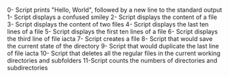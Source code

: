 0- Script prints "Hello, World", followed by a new line to the standard output
1- Script displays a confused smiley
2- Script displays the content of a file
3- Script displays the content of two files
4- Script displays the last ten lines of a file
5- Script displays the first ten lines of a file
6- Script displays the third line of file iacta
7- Script creates a file
8- Script that would save the current state of the directory
9- Script that would duplicate the last line of file iacta
10- Script that deletes all the regular files in the current working directories and subfolders
11-Script counts the numbers of directories and subdirectories
